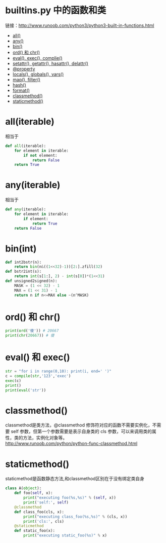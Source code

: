 # builtins.py 中的函数和类
链接：http://www.runoob.com/python3/python3-built-in-functions.html  

- [all()](#alliterable)
- [any()](#anyiterable)
- [bin()](#binint)
- [ord() 和 chr()](#ord和chr)
- [eval(), exec(), complie()](#eval和exec)
- [setattr(), getattr(), hasattr(), delattr()](http://www.runoob.com/python/python-func-setattr.html)
- [@property](http://www.runoob.com/python/python-func-property.html)
- [locals(), globals(), vars()](http://www.runoob.com/python/python-func-locals.html)
- [map(), filter()]()
- [hash()](http://www.runoob.com/python/python-func-hash.html)
- [format()](http://www.runoob.com/python/att-string-format.html)
- [classmethod()](#classmethod)
- [staticmethod()](#staticmethod)



# all(iterable)
相当于
```python
def all(iterable):
    for element in iterable:
        if not element:
            return False
    return True
```
# any(iterable)  
相当于
```python
def any(iterable):
    for element in iterable:
        if element:
            return True
    return False
```
# bin(int)
```python
def int2bstr(n):
    return bin(n&((1<<32)-1))[2:].zfill(32)
def bstr2int(s):
    return int(s[1:], 2) - int(s[0])*(1<<31)
def unsigned2signed(n):
    MASK = (1 << 32) - 1
    MAX = (1 << 31) - 1
    return n if n<=MAX else ~(n^MASK)
```
# ord() 和 chr()
```python
print(ord('傻')) # 20667
print(chr(20667)) # 傻
```

# eval() 和 exec()
```python
str = "for i in range(0,10): print(i, end=' ')"
c = compile(str,'123','exec')
exec(c)
print()
print(eval('str'))
```
# classmethod()
classmethod是类方法，@classmethod 修饰符对应的函数不需要实例化，不需要 self 参数，但第一个参数需要是表示自身类的 cls 参数，可以来调用类的属性，类的方法，实例化对象等。  
http://www.runoob.com/python/python-func-classmethod.html   

# staticmethod()
staticmethod是函数静态方法,和classmethod区别在于没有绑定类自身
```python
class A(object):
    def foo(self, x):
        print("executing foo(%s,%s)" % (self, x))
        print('self:', self)
    @classmethod
    def class_foo(cls, x):
        print("executing class_foo(%s,%s)" % (cls, x))
        print('cls:', cls)
    @staticmethod
    def static_foo(x):
        print("executing static_foo(%s)" % x)  
```

